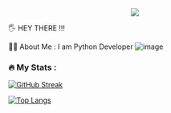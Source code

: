 <div id="header" align="center">
  <img src="https://media.giphy.com/media/QpVUMRUJGokfqXyfa1/giphy.gif"/>
</div>

<img src="https://komarev.com/ghpvc/?username=per-mail&style=flat-square&color=blue" alt=""/>


:raised_hand_with_fingers_splayed:  HEY THERE !!! 

:man_technologist:  About Me :
I am Python Developer ![image](https://user-images.githubusercontent.com/20044595/178847253-014818ca-9f32-4d5c-b2fe-4b9324d5dfd3.png)


### :fire: My Stats :
[![GitHub Streak](http://github-readme-streak-stats.herokuapp.com?user=per-mail)](https://git.io/streak-stats)

[![Top Langs](https://github-readme-stats.vercel.app/api/top-langs/?username=per-mail&layout=compact&theme=vision-friendly-dark)](https://github.com/anuraghazra/github-readme-stats)
